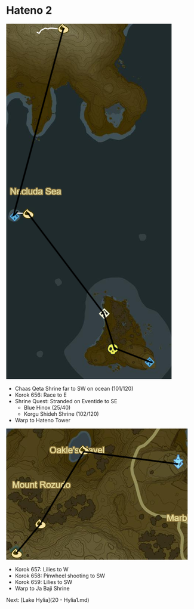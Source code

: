 # Hateno 2

![Hateno9](images/Hateno9.PNG)

* Chaas Qeta Shrine far to SW on ocean (101/120)
* Korok 656: Race to E
* Shrine Quest: Stranded on Eventide to SE
  * Blue Hinox (25/40)
  * Korgu Shideh Shrine (102/120)
* Warp to Hateno Tower

![Hateno10](images/Hateno10.PNG)

* Korok 657: Lilies to W
* Korok 658: Pinwheel shooting to SW
* Korok 659: Lilies to SW
* Warp to Ja Baji Shrine

Next: [Lake Hylia](20 - Hylia1.md)
